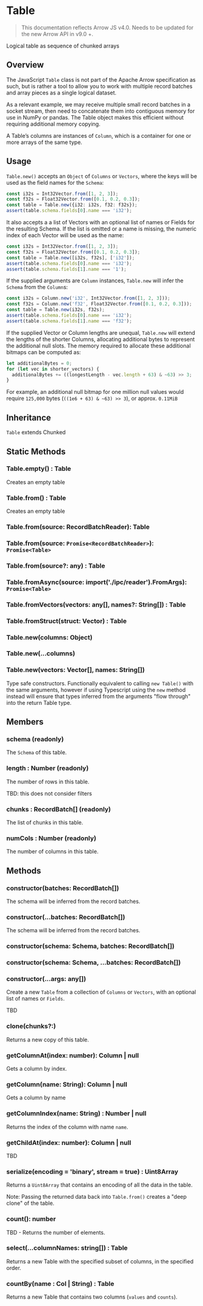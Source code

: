 # Table

> This documentation reflects Arrow JS v4.0. Needs to be updated for the new Arrow API in v9.0 +.

Logical table as sequence of chunked arrays

## Overview

The JavaScript `Table` class is not part of the Apache Arrow specification as such, but is rather a tool to allow you to work with multiple record batches and array pieces as a single logical dataset.

As a relevant example, we may receive multiple small record batches in a socket stream, then need to concatenate them into contiguous memory for use in NumPy or pandas. The Table object makes this efficient without requiring additional memory copying.

A Table’s columns are instances of `Column`, which is a container for one or more arrays of the same type.

## Usage

`Table.new()` accepts an `Object` of `Columns` or `Vectors`, where the keys will be used as the field names for the `Schema`:

```typescript
const i32s = Int32Vector.from([1, 2, 3]);
const f32s = Float32Vector.from([0.1, 0.2, 0.3]);
const table = Table.new({i32: i32s, f32: f32s});
assert(table.schema.fields[0].name === 'i32');
```

It also accepts a a list of Vectors with an optional list of names or
Fields for the resulting Schema. If the list is omitted or a name is
missing, the numeric index of each Vector will be used as the name:

```ts
const i32s = Int32Vector.from([1, 2, 3]);
const f32s = Float32Vector.from([0.1, 0.2, 0.3]);
const table = Table.new([i32s, f32s], ['i32']);
assert(table.schema.fields[0].name === 'i32');
assert(table.schema.fields[1].name === '1');
```

If the supplied arguments are `Column` instances, `Table.new` will infer the `Schema` from the `Column`s:

```ts
const i32s = Column.new('i32', Int32Vector.from([1, 2, 3]));
const f32s = Column.new('f32', Float32Vector.from([0.1, 0.2, 0.3]));
const table = Table.new(i32s, f32s);
assert(table.schema.fields[0].name === 'i32');
assert(table.schema.fields[1].name === 'f32');
```

If the supplied Vector or Column lengths are unequal, `Table.new` will
extend the lengths of the shorter Columns, allocating additional bytes
to represent the additional null slots. The memory required to allocate
these additional bitmaps can be computed as:

```ts
let additionalBytes = 0;
for (let vec in shorter_vectors) {
  additionalBytes += ((longestLength - vec.length + 63) & ~63) >> 3;
}
```

For example, an additional null bitmap for one million null values would require `125,000` bytes (`((1e6 + 63) & ~63) >> 3`), or approx. `0.11MiB`

## Inheritance

`Table` extends Chunked

## Static Methods

### Table.empty() : Table

Creates an empty table

### Table.from() : Table

Creates an empty table

### Table.from(source: RecordBatchReader): Table

### Table.from(source: `Promise<RecordBatchReader>`): `Promise<Table>`

### Table.from(source?: any) : Table

### Table.fromAsync(source: import('./ipc/reader').FromArgs): `Promise<Table>`

### Table.fromVectors(vectors: any[], names?: String[]) : Table

### Table.fromStruct(struct: Vector) : Table

### Table.new(columns: Object)

### Table.new(...columns)

### Table.new(vectors: Vector[], names: String[])

Type safe constructors. Functionally equivalent to calling `new Table()` with the same arguments, however if using Typescript using the `new` method instead will ensure that types inferred from the arguments "flow through" into the return Table type.

## Members

### schema (readonly)

The `Schema` of this table.

### length : Number (readonly)

The number of rows in this table.

TBD: this does not consider filters

### chunks : RecordBatch[] \(readonly)

The list of chunks in this table.

### numCols : Number (readonly)

The number of columns in this table.

## Methods

### constructor(batches: RecordBatch[])

The schema will be inferred from the record batches.

### constructor(...batches: RecordBatch[])

The schema will be inferred from the record batches.

### constructor(schema: Schema, batches: RecordBatch[])

### constructor(schema: Schema, ...batches: RecordBatch[])

### constructor(...args: any[])

Create a new `Table` from a collection of `Columns` or `Vectors`, with an optional list of names or `Fields`.

TBD

### clone(chunks?:)

Returns a new copy of this table.

### getColumnAt(index: number): Column | null

Gets a column by index.

### getColumn(name: String): Column | null

Gets a column by name

### getColumnIndex(name: String) : Number | null

Returns the index of the column with name `name`.

### getChildAt(index: number): Column | null

TBD

### serialize(encoding = 'binary', stream = true) : Uint8Array

Returns a `Uint8Array` that contains an encoding of all the data in the table.

Note: Passing the returned data back into `Table.from()` creates a "deep clone" of the table.

### count(): number

TBD - Returns the number of elements.

### select(...columnNames: string[]) : Table

Returns a new Table with the specified subset of columns, in the specified order.

### countBy(name : Col | String) : Table

Returns a new Table that contains two columns (`values` and `counts`).
